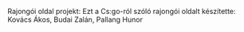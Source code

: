 Rajongói oldal projekt: Ezt a Cs:go-ról szóló rajongói oldalt készítette: Kovács Ákos, Budai Zalán, Pallang Hunor